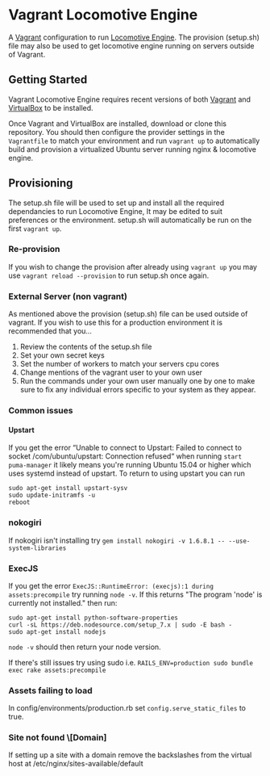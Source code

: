# Vagrant Locomotive Engine
A [Vagrant](https://www.vagrantup.com/) configuration to run [Locomotive Engine](https://github.com/locomotivecms/engine). The provision (setup.sh) file may also be used to get locomotive engine running on servers outside of Vagrant.

## Getting Started

Vagrant Locomotive Engine requires recent versions of both [Vagrant](https://www.vagrantup.com/) and [VirtualBox](https://www.virtualbox.org/) to be installed.

Once Vagrant and VirtualBox are installed, download or clone this repository. You should then configure the provider settings in the `Vagrantfile` to match your environment and run `vagrant up` to automatically build and provision a virtualized Ubuntu server running nginx & locomotive engine.

## Provisioning

The setup.sh file will be used to set up and install all the required dependancies to run Locomotive Engine, It may be edited to suit preferences or the environment. setup.sh will automatically be run on the first `vagrant up`.

### Re-provision

If you wish to change the provision after already using `vagrant up` you may use `vagrant reload --provision` to run setup.sh once again.

### External Server (non vagrant)

As mentioned above the provision (setup.sh) file can be used outside of vagrant. If you wish to use this for a production environment it is recommended that you...

1. Review the contents of the setup.sh file
2. Set your own secret keys
3. Set the number of workers to match your servers cpu cores
4. Change mentions of the vagrant user to your own user
5. Run the commands under your own user manually one by one to make sure to fix any individual errors specific to your system as they appear.

### Common issues

#### Upstart
If you get the error “Unable to connect to Upstart: Failed to connect to socket /com/ubuntu/upstart: Connection refused“ when running `start puma-manager` it likely means you're running Ubuntu 15.04 or higher which uses systemd instead of upstart. To return to using upstart you can run
```
sudo apt-get install upstart-sysv
sudo update-initramfs -u
reboot
```

### nokogiri
If nokogiri isn't installing try `gem install nokogiri -v 1.6.8.1 -- --use-system-libraries`

### ExecJS
If you get the error `ExecJS::RuntimeError: (execjs):1 during assets:precompile` try running `node -v`. If this returns "The program 'node' is currently not installed." then run:
```
sudo apt-get install python-software-properties
curl -sL https://deb.nodesource.com/setup_7.x | sudo -E bash -
sudo apt-get install nodejs
```
`node -v` should then return your node version.

If there's still issues try using sudo i.e. `RAILS_ENV=production sudo bundle exec rake assets:precompile`

### Assets failing to load
In config/environments/production.rb set `config.serve_static_files` to true.

### Site not found \\[Domain]
If setting up a site with a domain remove the backslashes from the virtual host at /etc/nginx/sites-available/default
